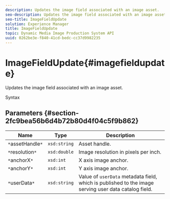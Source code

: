 ```yaml
---
description: Updates the image field associated with an image asset.
seo-description: Updates the image field associated with an image asset.
seo-title: ImageFieldUpdate
solution: Experience Manager
title: ImageFieldUpdate
topic: Dynamic Media Image Production System API
uuid: 0262be3e-f840-41cd-bedc-cc37d9982235
---
```


# ImageFieldUpdate{#imagefieldupdate}

Updates the image field associated with an image asset.

 Syntax 

## Parameters {#section-2fc9bea56b6d4b72b80d4f04c5f9b862}

|  Name  | Type  | Description  |
|---|---|---|
|  `*`assetHandle`*`  | `xsd:string`  | Asset handle.  |
|  `*`resolution`*`  | `xsd:double`  | Image resolution in pixels per inch.  |
|  `*`anchorX`*`  | `xsd:int`  | X axis image anchor.  |
|  `*`anchorY`*`  | `xsd:int`  | Y axis image anchor.  |
|  `*`userData`*`  | `xsd:string`  |Value of `userData` metadata field, which is published to the image serving user data catalog field.  |

